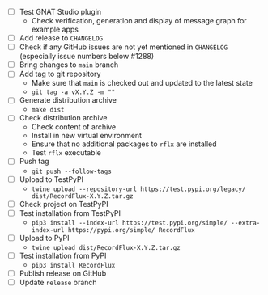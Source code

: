 - [ ] Test GNAT Studio plugin
   - Check verification, generation and display of message graph for example apps
- [ ] Add release to `CHANGELOG`
- [ ] Check if any GitHub issues are not yet mentioned in `CHANGELOG` (especially issue numbers below #1288)
- [ ] Bring changes to `main` branch
- [ ] Add tag to git repository
   - Make sure that `main` is checked out and updated to the latest state
   - `git tag -a vX.Y.Z -m ""`
- [ ] Generate distribution archive
   - `make dist`
- [ ] Check distribution archive
   - Check content of archive
   - Install in new virtual environment
   - Ensure that no additional packages to `rflx` are installed
   - Test `rflx` executable
- [ ] Push tag
   - `git push --follow-tags`
- [ ] Upload to TestPyPI
   - `twine upload --repository-url https://test.pypi.org/legacy/ dist/RecordFlux-X.Y.Z.tar.gz`
- [ ] Check project on TestPyPI
- [ ] Test installation from TestPyPI
   - `pip3 install --index-url https://test.pypi.org/simple/ --extra-index-url https://pypi.org/simple/ RecordFlux`
- [ ] Upload to PyPI
   - `twine upload dist/RecordFlux-X.Y.Z.tar.gz`
- [ ] Test installation from PyPI
   - `pip3 install RecordFlux`
- [ ] Publish release on GitHub
- [ ] Update `release` branch

